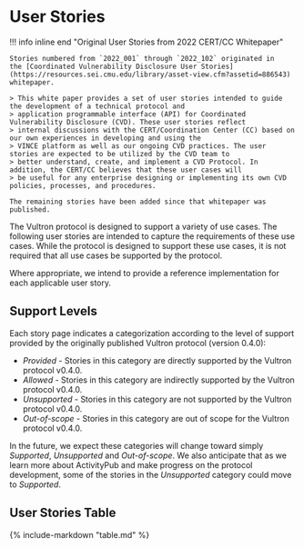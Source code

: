 # User Stories
!!! info inline end "Original User Stories from 2022 CERT/CC Whitepaper"

    Stories numbered from `2022_001` through `2022_102` originated in
    the [Coordinated Vulnerability Disclosure User Stories](https://resources.sei.cmu.edu/library/asset-view.cfm?assetid=886543)
    whitepaper.
    
    > This white paper provides a set of user stories intended to guide the development of a technical protocol and
    > application programmable interface (API) for Coordinated Vulnerability Disclosure (CVD). These user stories reflect
    > internal discussions with the CERT/Coordination Center (CC) based on our own experiences in developing and using the
    > VINCE platform as well as our ongoing CVD practices. The user stories are expected to be utilized by the CVD team to
    > better understand, create, and implement a CVD Protocol. In addition, the CERT/CC believes that these user cases will
    > be useful for any enterprise designing or implementing its own CVD policies, processes, and procedures.
    
    The remaining stories have been added since that whitepaper was published.

The Vultron protocol is designed to support a variety of use cases.
The following user stories are intended to capture the requirements of these use cases.
While the protocol is designed to support these use cases, it is not required that all use cases be supported by the
protocol.

Where appropriate, we intend to provide a reference implementation for each applicable user story.

## Support Levels

Each story page indicates a categorization according to the level of support provided
by the originally published Vultron protocol (version 0.4.0):


- _Provided_ - Stories in this category are directly supported by the Vultron protocol v0.4.0.
- _Allowed_ - Stories in this category are indirectly supported by the Vultron protocol v0.4.0.
- _Unsupported_ - Stories in this category are not supported by the Vultron protocol v0.4.0.
- _Out-of-scope_ - Stories in this category are out of scope for the Vultron protocol v0.4.0.

In the future, we expect these categories will change toward simply _Supported_, _Unsupported_ and _Out-of-scope_.
We also anticipate that as we learn more about ActivityPub and make progress on the protocol development, some of
the stories in the _Unsupported_ category could move to _Supported_.


## User Stories Table

{% include-markdown "table.md" %}
